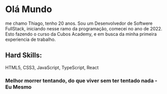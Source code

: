 # Olá Mundo
me chamo Thiago, tenho 20 anos. Sou um Desenvolvedor de Softwere FullStack, iniciando nesse ramo da programação, comecei no ano de 2022. Esto fazendo o curso da Cubos Academy, e em busca da minha primeira experiencia de trabalho.

## Hard Skills:
HTML5, CSS3, JavaScript, TypeScript, React

### Melhor morrer tentando, do que viver sem ter tentado nada - Eu Mesmo 
